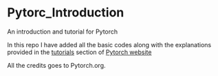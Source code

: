 # Pytorc_Introduction
An introduction and tutorial for Pytorch

In this repo I have added all the basic codes along with the explanations provided in the [tutorials](https://pytorch.org/tutorials/) section of [Pytorch website](https://pytorch.org)

All the credits goes to Pytorch.org.
